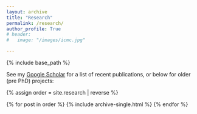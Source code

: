 ```yaml
---
layout: archive
title: "Research"
permalink: /research/
author_profile: True
# header:
#   image: "/images/icmc.jpg"

---
```


{% include base_path %}

See my [Google Scholar](https://scholar.google.com/citations?user=xu1_CAUAAAAJ) for a list of recent publications, or below for older (pre PhD) projects:

{% assign order = site.research | reverse %}

{% for post in order %}
  {% include archive-single.html %}
{% endfor %}

